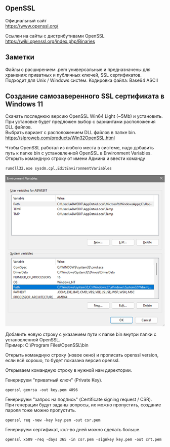 ## OpenSSL
Официальный сайт  
https://www.openssl.org/  

Ссылки на сайты с дистрибутивами OpenSSL  
https://wiki.openssl.org/index.php/Binaries   

## Заметки  
Файлы с расширением .pem универсальные и предназначены для хранения: приватных и публичных ключей, SSL сертификатов.  
Подходит для Unix / Windows систем. Кодировка файла: Base64 ASCII  

## Cоздание самозаверенного SSL сертификата в Windows 11

Скачать последнюю версию OpenSSL Win64 Light (~5Mb) и установить.  
При установке будет предложен выбор с вариантами расположения DLL файлов.  
Выбрать вариант с расположением DLL файлов в папке bin.  
https://slproweb.com/products/Win32OpenSSL.html  

Чтобы OpenSSL работал из любого места в системе, надо добавить путь к папке bin с установленной OpenSSL в Environment Variables.  
Открыть командную строку от имени Админа и ввести команду  
```
rundll32.exe sysdm.cpl,EditEnvironmentVariables
```

![image](https://github.com/ABWEBIT/Node-Helpers/blob/main/OpenSSL/images/env.jpg?raw=true)

Добавить новую строку с указанием пути к папке bin внутри папки с установленной OpenSSL.  
Пример: C:\Program Files\OpenSSL\bin  
  
Открыть командную строку (новое окно) и прописать openssl version, если всё хорошо, то будет показана версия openssl.  

Открываем командную строку в нужной нам директории.  

Генерируем "приватный ключ" (Private Key).  
```
openssl genrsa -out key.pem 4096  
```

Генерируем "запрос на подпись" (Certificate signing request / CSR).  
При генерации будут заданы вопросы, их можно пропустить, создание пароля тоже можно пропустить.  
```
openssl req -new -key key.pem -out csr.pem  
```

Генерируем сертификат, кол-во дней можно сделать больше.
```
openssl x509 -req -days 365 -in csr.pem -signkey key.pem -out crt.pem
```
